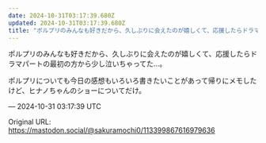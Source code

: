 ```yaml
---
date: 2024-10-31T03:17:39.680Z
updated: 2024-10-31T03:17:39.680Z
title: "ポルプリのみんなも好きだから、久しぶりに会えたのが嬉しくて、応援したらドラマパー[...]"
---
```


<p>ポルプリのみんなも好きだから、久しぶりに会えたのが嬉しくて、応援したらドラマパートの最初の方から少し泣いちゃってた…。</p><p>ポルプリについても今日の感想もいろいろ書きたいことがあって帰りにメモしたけど、ヒナノちゃんのショーについてだけ。</p>

&mdash; 2024-10-31 03:17:39 UTC

Original URL: https://mastodon.social/@sakuramochi0/113399867616979636
